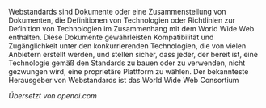 <!-- Filename: What_are_web_standards%3F / Display title: Was sind Webstandards? -->

Webstandards sind Dokumente oder eine Zusammenstellung von Dokumenten, die Definitionen von Technologien oder Richtlinien zur Definition von Technologien im Zusammenhang mit dem World Wide Web enthalten. Diese Dokumente gewährleisten Kompatibilität und Zugänglichkeit unter den konkurrierenden Technologien, die von vielen Anbietern erstellt werden, und stellen sicher, dass jeder, der bereit ist, eine Technologie gemäß den Standards zu bauen oder zu verwenden, nicht gezwungen wird, eine proprietäre Plattform zu wählen. Der bekannteste Herausgeber von Webstandards ist das World Wide Web Consortium

*Übersetzt von openai.com*

